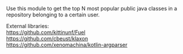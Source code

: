 Use this module to get the top N most popular public java classes in a repository belonging to a certain user.

External libraries: <br>
https://github.com/kittinunf/Fuel <br>
https://github.com/cbeust/klaxon <br>
https://github.com/xenomachina/kotlin-argparser <br>
